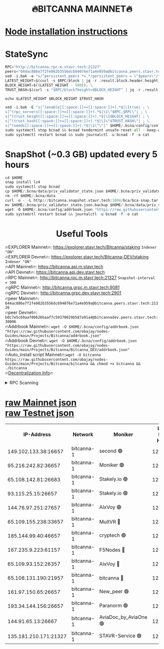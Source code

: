 <h1 align="center"> 🔥BITCANNA MAINNET🔥</h1>


[Node installation instructions](https://github.com/obajay/nodes-Guides/tree/main/Projects/Bitcanna)
=

# StateSync
```python
RPC="http://bitcanna.rpc.m.stavr.tech:21327"
peers="644ac886e7f2fe082b3556dc694076e71a4e959a@bitcanna.peers.stavr.tech:21326"
sed -i.bak -e "s/^persistent_peers *=.*/persistent_peers = \"$peers\"/" $HOME/.bcna/config/config.toml
LATEST_HEIGHT=$(curl -s $RPC/block | jq -r .result.block.header.height); \
BLOCK_HEIGHT=$((LATEST_HEIGHT - 500)); \
TRUST_HASH=$(curl -s "$RPC/block?height=$BLOCK_HEIGHT" | jq -r .result.block_id.hash)

echo $LATEST_HEIGHT $BLOCK_HEIGHT $TRUST_HASH

sed -i.bak -E "s|^(enable[[:space:]]+=[[:space:]]+).*$|\1true| ; \
s|^(rpc_servers[[:space:]]+=[[:space:]]+).*$|\1\"$RPC,$RPC\"| ; \
s|^(trust_height[[:space:]]+=[[:space:]]+).*$|\1$BLOCK_HEIGHT| ; \
s|^(trust_hash[[:space:]]+=[[:space:]]+).*$|\1\"$TRUST_HASH\"| ; \
s|^(seeds[[:space:]]+=[[:space:]]+).*$|\1\"\"|" $HOME/.bcna/config/config.toml
sudo systemctl stop bcnad && bcnad tendermint unsafe-reset-all --keep-addr-book
sudo systemctl restart bcnad && sudo journalctl -u bcnad -f -o cat
```
# SnapShot (~0.3 GB) updated every 5 hours
```python
cd $HOME
snap install lz4
sudo systemctl stop bcnad
cp $HOME/.bcna/data/priv_validator_state.json $HOME/.bcna/priv_validator_state.json.backup
rm -rf $HOME/.bcna/data
curl -o - -L http://bitcanna.snapshot.stavr.tech:1004/bca/bca-snap.tar.lz4 | lz4 -c -d - | tar -x -C $HOME/.bcna --strip-components 2
mv $HOME/.bcna/priv_validator_state.json.backup $HOME/.bcna/data/priv_validator_state.json
wget -O $HOME/.bcna/config/addrbook.json "https://raw.githubusercontent.com/obajay/nodes-Guides/main/Projects/Bitcanna/addrbook.json"
sudo systemctl restart bcnad && journalctl -u bcnad -f -o cat
```

 <h1 align="center"> Useful Tools</h1>

🔥EXPLORER Mainnet🔥:    https://explorer.stavr.tech/Bitcanna/staking          `Indexer "ON"` \
🔥EXPLORER Devnet🔥:     https://explorer.stavr.tech/Bitcanna-DEV/staking     `Indexer "ON"` \
🔥API Mainnet🔥:         https://bitcanna.api.m.stavr.tech \
🔥API Devnet🔥:          https://bitcanna.api.dev.stavr.tech \
🔥RPC Mainnet🔥:         http://bitcanna.rpc.m.stavr.tech:21327         `Snapshot-interval = 300` \
🔥gRPC Mainnet🔥:        http://bitcanna.grpc.m.stavr.tech:9081 \
🔥gRPC Devnet🔥:         http://bitcanna.grpc.dev.stavr.tech:2901 \
🔥peer Mainnet🔥:        `644ac886e7f2fe082b3556dc694076e71a4e959a@bitcanna.peers.stavr.tech:21326` \
🔥peer Devnet🔥:         `b0c7e5c69aaf00626baaf7c59370029b587a91a4@bitcannadev.peers.stavr.tech:30006` \
🔥Addrbook Mainnet🔥:    ```wget -O $HOME/.bcna/config/addrbook.json "https://raw.githubusercontent.com/obajay/nodes-Guides/main/Projects/Bitcanna/addrbook.json"``` \
🔥Addrbook Devnet🔥:    ```wget -O $HOME/.bcna/config/addrbook.json "https://raw.githubusercontent.com/obajay/nodes-Guides/main/Projects/Bitcanna/Bitcanna_DEV/addrbook.json"``` \
🔥Auto_install script Mainnet🔥:```wget -O bitcanna https://raw.githubusercontent.com/obajay/nodes-Guides/main/Projects/Bitcanna/bitcanna && chmod +x bitcanna && ./bitcanna``` \
🔥[Decentralization Info](https://github.com/obajay/StateSync-snapshots/tree/main/Projects/Bitcanna/Decentralization)🔥


<details>
<summary>RPC Scanning</summary>

<h2 align="center"> We scan nodes in real time every 4 hours. And we provide the final result of RPC endpoints.
We cannot influence the operation of these nodes in any way. </h2>


```python
If Voting Power is higher than 0 --> then the Node is a validator of the network and may be subject to attack and be a potential threat to the chain.
```
```python
We marked such validators with a red symbol
```

</details>

[raw Mainnet json](https://rpc-check.bcam.stavr.tech/bcam/rpc-bcam-result.json) \
[raw Testnet json](https://github.com/obajay/StateSync-snapshots/tree/main/Projects/Bitcanna/Rpc-Check-Testnet)
=



<table><tr><th>IP-Address</th><th>Network</th><th>Moniker</th><th>Latest Block Height</th><th>Earliest Block Height</th><th>Catching Up</th><th>Tx Index</th><th>Voting Power</th><th>Scan Time</th></tr><tr><td>149.102.133.38:16657</td><td>bitcanna-1</td><td>second 🟢</td><td>12299231</td><td>1</td><td>False</td><td>on</td><td>0</td><td>2024-01-26T10:24:03.302334123UTC</td></tr><tr><td>95.216.242.82:36657</td><td>bitcanna-1</td><td>Moniker 🟢</td><td>12299221</td><td>5776907</td><td>False</td><td>on</td><td>0</td><td>2024-01-26T10:23:02.926805297UTC</td></tr><tr><td>65.108.142.81:26683</td><td>bitcanna-1</td><td>Stakely.io 🟢</td><td>12299226</td><td>6152001</td><td>False</td><td>on</td><td>0</td><td>2024-01-26T10:23:29.071217261UTC</td></tr><tr><td>93.115.25.15:26657</td><td>bitcanna-1</td><td>Stakely.io 🟢</td><td>12299225</td><td>6520001</td><td>False</td><td>on</td><td>0</td><td>2024-01-26T10:23:22.454617213UTC</td></tr><tr><td>144.76.97.251:27657</td><td>bitcanna-1</td><td>AlxVoy 🟢</td><td>12299229</td><td>8805201</td><td>False</td><td>on</td><td>0</td><td>2024-01-26T10:23:52.536125637UTC</td></tr><tr><td>65.109.155.238:33657</td><td>bitcanna-1</td><td>MultVR 🔴</td><td>12299227</td><td>9933415</td><td>False</td><td>on</td><td>351874</td><td>2024-01-26T10:23:34.039214785UTC</td></tr><tr><td>185.144.99.40:46657</td><td>bitcanna-1</td><td>cryptech 🟢</td><td>12299220</td><td>11528001</td><td>False</td><td>on</td><td>0</td><td>2024-01-26T10:22:58.394775132UTC</td></tr><tr><td>167.235.9.223:61157</td><td>bitcanna-1</td><td>F5Nodes 🔴</td><td>12299227</td><td>12084001</td><td>False</td><td>on</td><td>570</td><td>2024-01-26T10:23:36.448535613UTC</td></tr><tr><td>65.109.93.152:26357</td><td>bitcanna-1</td><td>AlxVoy 🔴</td><td>12299231</td><td>12109301</td><td>False</td><td>on</td><td>1391725</td><td>2024-01-26T10:24:03.887284323UTC</td></tr><tr><td>65.108.131.190:21957</td><td>bitcanna-1</td><td>bitcanna 🔴</td><td>12299228</td><td>12199228</td><td>False</td><td>on</td><td>409264</td><td>2024-01-26T10:23:40.922211210UTC</td></tr><tr><td>161.97.150.65:26657</td><td>bitcanna-1</td><td>New_peer 🟢</td><td>12299226</td><td>12254001</td><td>False</td><td>on</td><td>0</td><td>2024-01-26T10:23:29.449790676UTC</td></tr><tr><td>193.34.144.156:26657</td><td>bitcanna-1</td><td>Paranorm 🟢</td><td>12299228</td><td>12271301</td><td>False</td><td>on</td><td>0</td><td>2024-01-26T10:23:41.209011632UTC</td></tr><tr><td>144.91.65.13:26667</td><td>bitcanna-1</td><td>AviaDoc_by_AviaOne 🟢</td><td>12299228</td><td>12292401</td><td>False</td><td>on</td><td>0</td><td>2024-01-26T10:23:49.750286348UTC</td></tr><tr><td>135.181.210.171:21327</td><td>bitcanna-1</td><td>STAVR-Service 🟢</td><td>12299229</td><td>12298001</td><td>False</td><td>on</td><td>0</td><td>2024-01-26T10:23:52.229616806UTC</td></tr></table>
